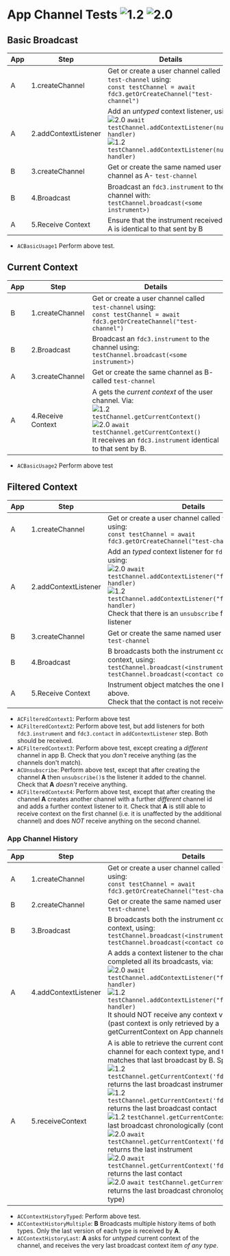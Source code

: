 # App Channel Tests  ![1.2](https://img.shields.io/badge/FDC3-1.2-green) ![2.0](https://img.shields.io/badge/FDC3-2.0-blue)

## Basic Broadcast

| App | Step               | Details                                                                    |
|-----|--------------------|----------------------------------------------------------------------------|
| A   | 1.createChannel    |Get or create a user channel called `test-channel` using: <br/>`const testChannel = await fdc3.getOrCreateChannel("test-channel")` |
| A   | 2.addContextListener |Add an _untyped_ context listener, using: <br/> ![2.0](https://img.shields.io/badge/FDC3-2.0-blue) `await testChannel.addContextListener(null, handler)` <br/>![1.2](https://img.shields.io/badge/FDC3-1.2-green) `testChannel.addContextListener(null, handler)` |
| B   | 3.createChannel      | Get or create the same named user channel as A- `test-channel`|
| B   | 4.Broadcast          | Broadcast an `fdc3.instrument` to the channel with: <br/>`testChannel.broadcast(<some instrument>)`|
| A   | 5.Receive Context    | Ensure that the instrument received by A is identical to that sent by B  |

- `ACBasicUsage1` Perform above test.

## Current Context

| App | Step               | Details                                                                    |
|-----|--------------------|----------------------------------------------------------------------------|
| B   | 1.createChannel        | Get or create a user channel called `test-channel` using: <br/>`const testChannel = await fdc3.getOrCreateChannel("test-channel")`|
| B   | 2.Broadcast          | Broadcast an `fdc3.instrument` to the channel using: <br/> `testChannel.broadcast(<some instrument>)`|
| A   | 3.createChannel   |Get or create the same channel as B- called `test-channel` |
| A   | 4.Receive Context    | A gets the _current context_ of the user channel. Via: <br /> ![1.2](https://img.shields.io/badge/FDC3-1.2-green) `testChannel.getCurrentContext()` <br /> ![2.0](https://img.shields.io/badge/FDC3-2.0-blue) `await testChannel.getCurrentContext()` <br /> It receives an `fdc3.instrument` identical to that sent by B.    |

-  `ACBasicUsage2` Perform above test

## Filtered Context

| App | Step               | Details                                                         |
|-----|--------------------|-----------------------------------------------------------------|
| A   | 1.createChannel   |Get or create a user channel called `test-channel` using: <br/>`const testChannel = await fdc3.getOrCreateChannel("test-channel")` |
| A   | 2.addContextListener |Add an _typed_ context listener for `fdc3.instrument`, using: <br/> ![2.0](https://img.shields.io/badge/FDC3-2.0-blue) `await testChannel.addContextListener("fdc3.instrument", handler)` <br/>![1.2](https://img.shields.io/badge/FDC3-1.2-green) `testChannel.addContextListener("fdc3.instrument", handler)`  <br>Check that there is an `unsubscribe` function on the listener |
| B   | 3.createChannel        | Get or create the same named user channel as A- `test-channel`|
| B   | 4.Broadcast          | B broadcasts both the instrument context a contact context, using: <br /> `testChannel.broadcast(<instrument context>)` <br /> `testChannel.broadcast(<contact context>)`|
| A   | 5.Receive Context    | Instrument object matches the one broadcast in 4 above.<br>Check that the contact is not received.                                                                   |

-  `ACFilteredContext1`: Perform above test 
-  `ACFilteredContext2`: Perform above test, but add listeners for both `fdc3.instrument` and `fdc3.contact` in `addContextListener` step.  Both should be received. 
-  `ACFilteredContext3`: Perform above test, except creating a _different_ channel in app B. Check that you _don't_ receive anything (as the channels don't match).
-  `ACUnsubscribe`: Perform above test, except that after creating the channel **A** then `unsubscribe()`s the listener it added to the channel. Check that **A** _doesn't_ receive anything.
-  `ACFilteredContext4`: Perform above test, except that after creating the channel **A** creates another channel with a further _different_ channel id and adds a further context listener to it.  Check that **A** is still able to receive context on the first channel (i.e. it is unaffected by the additional channel) and does *NOT* receive anything on the second channel.

### App Channel History

| App | Step               | Details                                                 |
|-----|--------------------|---------------------------------------------------------|
| A   | 1.createChannel   |Get or create a user channel called `test-channel` using: <br/>`const testChannel = await fdc3.getOrCreateChannel("test-channel")` |
| B   | 2.createChannel        | Get or create the same named user channel as A- `test-channel`|
| B   | 3.Broadcast          |B broadcasts both the instrument context a contact context, using: <br /> `testChannel.broadcast(<instrument context>)` <br /> `testChannel.broadcast(<contact context>)` |
| A   | 4.addContextListener | A adds a context listener to the channel *after* B has completed all its broadcasts, via: <br />![2.0](https://img.shields.io/badge/FDC3-2.0-blue) `await testChannel.addContextListener("fdc3.instrument", handler)` <br/>![1.2](https://img.shields.io/badge/FDC3-1.2-green) `testChannel.addContextListener("fdc3.instrument", handler)` <br /> It should NOT receive any context via this listener (past context is only retrieved by a getCurrentContext on App channels). |
| A   | 5.receiveContext    | A is able to retrieve the current context of the channel for each context type, and the returned data matches that last broadcast  by B.  Specifically: <br /> ![1.2](https://img.shields.io/badge/FDC3-1.2-green) `testChannel.getCurrentContext('fdc3.instrument')` returns the last broadcast instrument<br /> ![1.2](https://img.shields.io/badge/FDC3-1.2-green) `testChannel.getCurrentContext('fdc3.contact')` returns the last broadcast contact<br /> ![1.2](https://img.shields.io/badge/FDC3-1.2-green) `testChannel.getCurrentContext()`  returns the last broadcast chronologically (contact type)<br />  ![2.0](https://img.shields.io/badge/FDC3-2.0-blue) `await testChannel.getCurrentContext('fdc3.instrument')` returns the last instrument <br />  ![2.0](https://img.shields.io/badge/FDC3-2.0-blue) `await testChannel.getCurrentContext('fdc3.contact')` returns the last contact <br />  ![2.0](https://img.shields.io/badge/FDC3-2.0-blue) `await testChannel.getCurrentContext()` returns the last broadcast chronologically (contact type)|                                                             |

- `ACContextHistoryTyped`: Perform above test.
- `ACContextHistoryMultiple`: **B** Broadcasts multiple history items of both types.  Only the last version of each type is received by **A**.
- `ACContextHistoryLast`: **A** asks for _untyped_ current context of the channel, and receives the very last broadcast context item _of any type_.
